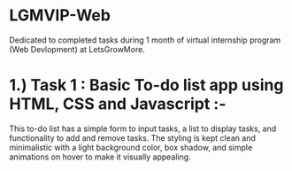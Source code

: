 # LGMVIP-Web
Dedicated to completed tasks during 1 month of virtual internship program (Web Devlopment) at LetsGrowMore.

# 1.) Task 1 : Basic To-do list app using HTML, CSS and Javascript :-

This to-do list has a simple form to input tasks, a list to display tasks, and functionality to add and remove tasks. 
The styling is kept clean and minimalistic with a light background color, box shadow, and simple animations on hover to make it visually 
appealing.
